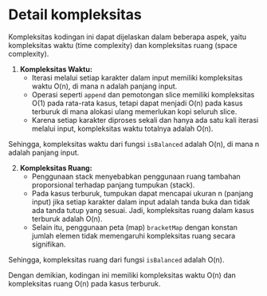 # Detail kompleksitas

Kompleksitas kodingan ini dapat dijelaskan dalam beberapa aspek, yaitu kompleksitas waktu (time complexity) dan kompleksitas ruang (space complexity).

1. **Kompleksitas Waktu:**
   - Iterasi melalui setiap karakter dalam input memiliki kompleksitas waktu O(n), di mana n adalah panjang input.
   - Operasi seperti `append` dan pemotongan slice memiliki kompleksitas O(1) pada rata-rata kasus, tetapi dapat menjadi O(n) pada kasus terburuk di mana alokasi ulang memerlukan kopi seluruh slice.
   - Karena setiap karakter diproses sekali dan hanya ada satu kali iterasi melalui input, kompleksitas waktu totalnya adalah O(n).

Sehingga, kompleksitas waktu dari fungsi `isBalanced` adalah O(n), di mana n adalah panjang input.

2. **Kompleksitas Ruang:**
   - Penggunaan stack menyebabkan penggunaan ruang tambahan proporsional terhadap panjang tumpukan (stack).
   - Pada kasus terburuk, tumpukan dapat mencapai ukuran n (panjang input) jika setiap karakter dalam input adalah tanda buka dan tidak ada tanda tutup yang sesuai. Jadi, kompleksitas ruang dalam kasus terburuk adalah O(n).
   - Selain itu, penggunaan peta (map) `bracketMap` dengan konstan jumlah elemen tidak memengaruhi kompleksitas ruang secara signifikan.

Sehingga, kompleksitas ruang dari fungsi `isBalanced` adalah O(n).

Dengan demikian, kodingan ini memiliki kompleksitas waktu O(n) dan kompleksitas ruang O(n) pada kasus terburuk.
